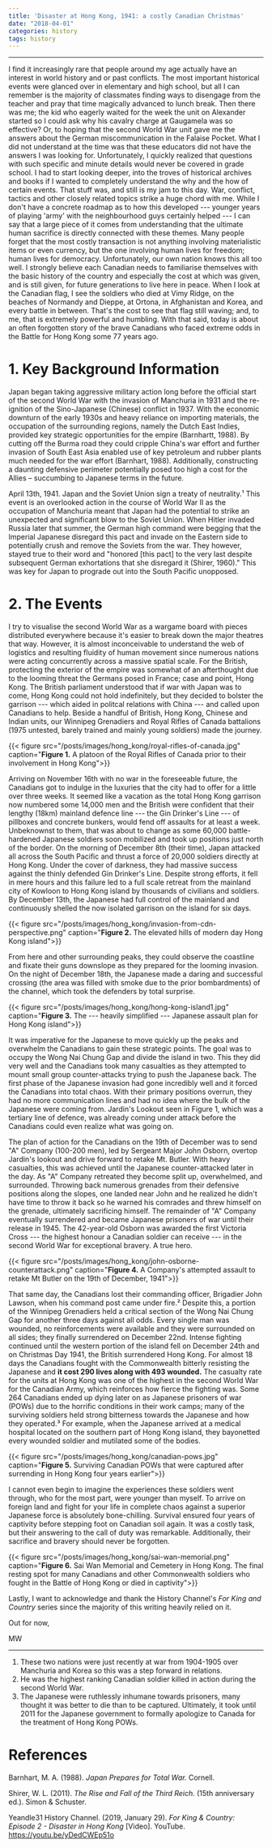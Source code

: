 ```yaml
---
title: 'Disaster at Hong Kong, 1941: a costly Canadian Christmas'
date: "2018-04-01"
categories: history
tags: history
---
```


---

I find it increasingly rare that people around my age actually have an interest in world history and or past conflicts. The most important historical events were glanced over in elementary and high school, but all I can remember is the majority of classmates finding ways to disengage from the teacher and pray that time magically advanced to lunch break. Then there was me; the kid who eagerly waited for the week the unit on Alexander started so I could ask why his cavalry charge at Gaugamela was so effective? Or, to hoping that the second World War unit gave me the answers about the German miscommunication in the Falaise Pocket. What I did not understand at the time was that these educators did not have the answers I was looking for. Unfortunately, I quickly realized that questions with such specific and minute details would never be covered in grade school. I had to start looking deeper, into the troves of historical archives and books if I wanted to completely understand the why and the how of certain events. That stuff was, and still is my jam to this day. War, conflict, tactics and other closely related topics strike a huge chord with me. While I don't have a concrete roadmap as to how this developed --- younger years of playing 'army' with the neighbourhood guys certainly helped --- I can say that a large piece of it comes from understanding that the ultimate human sacrifice is directly connected with these themes. Many people forget that the most costly transaction is not anything involving materialistic items or even currency, but the one involving human lives for freedom; human lives for democracy. Unfortunately, our own nation knows this all too well. I strongly believe each Canadian needs to familiarise themselves with the basic history of the country and especially the cost at which was given, and is still given, for future generations to live here in peace. When I look at the Canadian flag, I see the soldiers who died at Vimy Ridge, on the beaches of Normandy and Dieppe, at Ortona, in Afghanistan and Korea, and every battle in between. That's the cost to see that flag still waving; and, to me, that is extremely powerful and humbling. With that said, today is about an often forgotten story of the brave Canadians who faced extreme odds in the Battle for Hong Kong some 77 years ago.

# 1. Key Background Information

Japan began taking aggressive military action long before the official start of the second World War with the invasion of Manchuria in 1931 and the re-ignition of the Sino-Japanese (Chinese) conflict in 1937. With the economic downturn of the early 1930s and heavy reliance on importing materials, the occupation of the surrounding regions, namely the Dutch East Indies, provided key strategic opportunities for the empire (Barnhartt, 1988). By cutting off the Burma road they could cripple China's war effort and further invasion of South East Asia enabled use of key petroleum and rubber plants much needed for the war effort (Barnhart, 1988). Additionally, constructing a daunting defensive perimeter potentially posed too high a cost for the Allies – succumbing to Japanese terms in the future.

April 13th, 1941. Japan and the Soviet Union sign a treaty of neutrality.¹ This event is an overlooked action in the course of World War II as the occupation of Manchuria meant that Japan had the potential to strike an unexpected and significant blow to the Soviet Union. When Hitler invaded Russia later that summer, the German high command were begging that the Imperial Japanese disregard this pact and invade on the Eastern side to potentially crush and remove the Soviets from the war. They however, stayed true to their word and "honored [this pact] to the very last despite subsequent German exhortations that she disregard it (Shirer, 1960)." This was key for Japan to prograde out into the South Pacific unopposed.

# 2. The Events

I try to visualise the second World War as a wargame board with pieces distributed everywhere because it's easier to break down the major theatres that way. However, it is almost inconceivable to understand the web of logistics and resulting fluidity of human movement since numerous nations were acting concurrently across a massive spatial scale. For the British, protecting the exterior of the empire was somewhat of an afterthought due to the looming threat the Germans posed in France; case and point, Hong Kong. The British parliament understood that if war with Japan was to come, Hong Kong could not hold indefinitely, but they decided to bolster the garrison --- which aided in politcal relations with China --- and called upon Canadians to help. Beside a handful of British, Hong Kong, Chinese and Indian units, our Winnipeg Grenadiers and Royal Rifles of Canada battalions (1975 untested, barely trained and mainly young soldiers) made the journey. 

{{< figure src="/posts/images/hong_kong/royal-rifles-of-canada.jpg" caption="**Figure 1.** A platoon of the Royal Rifles of Canada prior to their involvement in Hong Kong">}}

Arriving on November 16th with no war in the foreseeable future, the Canadians got to indulge in the luxuries that the city had to offer for a little over three weeks. It seemed like a vacation as the total Hong Kong garrison now numbered some 14,000 men and the British were confident that their lengthy (18km) mainland defence line --- the Gin Drinker's Line --- of pillboxes and concrete bunkers, would fend off assaults for at least a week. Unbeknownst to them, that was about to change as some 60,000 battle-hardened Japanese soldiers soon mobilized and took up positions just north of the border. On the morning of December 8th (their time), Japan attacked all across the South Pacific and thrust a force of 20,000 soldiers directly at Hong Kong. Under the cover of darkness, they had massive success against the thinly defended Gin Drinker's Line. Despite strong efforts, it fell in mere hours and this failure led to a full scale retreat from the mainland city of Kowloon to Hong Kong island by thousands of civilians and soldiers. By December 13th, the Japanese had full control of the mainland and continuously shelled the now isolated garrison on the island for six days. 

{{< figure src="/posts/images/hong_kong/invasion-from-cdn-perspective.png" caption="**Figure 2.** The elevated hills of modern day Hong Kong island">}}

From here and other surrounding peaks, they could observe the coastline and fixate their guns downslope as they prepared for the looming invasion. On the night of December 18th, the Japanese made a daring and successful crossing (the area was filled with smoke due to the prior bombardments) of the channel, which took the defenders by total surprise.


{{< figure src="/posts/images/hong_kong/hong-kong-island1.jpg" caption="**Figure 3.** The --- heavily simplified --- Japanese assault plan for Hong Kong island">}}

It was imperative for the Japanese to move quickly up the peaks and overwhelm the Canadians to gain these strategic points. The goal was to occupy the Wong Nai Chung Gap and divide the island in two. This they did very well and the Canadians took many casualties as they attempted to mount small group counter-attacks trying to push the Japanese back. The first phase of the Japanese invasion had gone incredibly well and it forced the Canadians into total chaos. With their primary positions overrun, they had no more communication lines and had no idea where the bulk of the Japanese were coming from. Jardin's Lookout seen in Figure 1, which was a tertiary line of defence, was already coming under attack before the Canadians could even realize what was going on. 

The plan of action for the Canadians on the 19th of December was to send "A" Company (100-200 men), led by Sergeant Major John Osborn, overtop Jardin's lookout and drive forward to retake Mt. Butler. With heavy casualties, this was achieved until the Japanese counter-attacked later in the day. As "A" Company retreated they become split up, overwhelmed, and surrounded. Throwing back numerous grenades from their defensive positions along the slopes, one landed near John and he realized he didn't have time to throw it back so he warned his comrades and threw himself on the grenade, ultimately sacrificing himself. The remainder of "A" Company eventually surrendered and became Japanese prisoners of war until their release in 1945. The 42-year-old Osborn was awarded the first Victoria Cross --- the highest honour a Canadian soldier can receive --- in the second World War for exceptional bravery. A true hero.

{{< figure src="/posts/images/hong_kong/john-osborne-counterattack.png" caption="**Figure 4.** A Company's attempted assault to retake Mt Butler on the 19th of December, 1941">}}

That same day, the Canadians lost their commanding officer, Brigadier John Lawson, when his command post came under fire.² Despite this, a portion of the Winnipeg Grenadiers held a critical section of the Wong Nai Chung Gap for another three days against all odds. Every single man was wounded, no reinforcements were available and they were surrounded on all sides; they finally surrendered on December 22nd. Intense fighting continued until the western portion of the island fell on December 24th and on Christmas Day 1941, the British surrendered Hong Kong. For almost 18 days the Canadians fought with the Commonwealth bitterly resisting the Japanese and **it cost 290 lives along with 493 wounded.** The casualty rate for the units at Hong Kong was one of the highest in the second World War for the Canadian Army, which reinforces how fierce the fighting was. Some 264 Canadians ended up dying later on as Japanese prisoners of war (POWs) due to the horrific conditions in their work camps; many of the surviving soldiers held strong bitterness towards the Japanese and how they operated.³ For example, when the Japanese arrived at a medical hospital located on the southern part of Hong Kong island, they bayonetted every wounded soldier and mutilated some of the bodies.

{{< figure src="/posts/images/hong_kong/canadian-pows.jpg" caption="**Figure 5.** Surviving Canadian POWs that were captured after surrending in Hong Kong four years earlier">}}

I cannot even begin to imagine the experiences these soldiers went through, who for the most part, were younger than myself. To arrive on foreign land and fight for your life in complete chaos against a superior Japanese force is absolutely bone-chilling. Survival ensured four years of captivity before stepping foot on Canadian soil again. It was a costly task, but their answering to the call of duty was remarkable. Additionally, their sacrifice and bravery should never be forgotten.

{{< figure src="/posts/images/hong_kong/sai-wan-memorial.png" caption="**Figure 6.** Sai Wan Memorial and Cemetery in Hong Kong. The final resting spot for many Canadians and other Commonwealth soldiers who fought in the Battle of Hong Kong or died in captivity">}}

Lastly, I want to acknowledge and thank the History Channel's *For King and Country* series since the majority of this writing heavily relied on it.

Out for now,

MW

---

1. These two nations were just recently at war from 1904-1905 over Manchuria and Korea so this was a step forward in relations.
2. He was the highest ranking Canadian soldier killed in action during the second World War.
3. The Japanese were ruthlessly inhumane towards prisoners, many thought it was better to die than to be captured. Ultimately, it took until 2011 for the Japanese government to formally apologize to Canada for the treatment of Hong Kong POWs.

# References

Barnhart, M. A. (1988). *Japan Prepares for Total War.* Cornell.

Shirer, W. L. (2011). *The Rise and Fall of the Third Reich.* (15th anniversary ed.). Simon & Schuster.

Yeandle31 History Channel. (2019, January 29). *For King & Country: Episode 2 - Disaster in Hong Kong* [Video]. YouTube. https://youtu.be/yDedCWEp51o